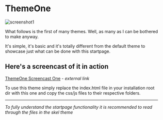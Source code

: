# ThemeOne

![screenshot1](https://github.com/siidney/blob/master/public/themes/themetwo/screenshots/2016-08-29-003611_1920x1080_scrot.png "ThemeOne")

What follows is the first of many themes. Well, as many as I can be bothered to
make anyway.

It's simple, it's basic and it's totally different from the default theme to
showcase just what can be done with this startpage.

## Here's a screencast of it in action
[ThemeOne Screencast One](https://vid.me/KPQH) - *external link*

To use this theme simply replace the index.html file in your installation root
dir with this one and copy the css/js files to their respective folders.

---

*To fully understand the startpage functionality it is recommended to read
through the files in the skel theme*
